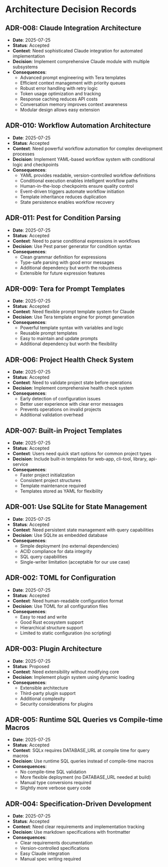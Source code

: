 # Architecture Decision Records

## ADR-008: Claude Integration Architecture
- **Date**: 2025-07-25
- **Status**: Accepted
- **Context**: Need sophisticated Claude integration for automated implementation
- **Decision**: Implement comprehensive Claude module with multiple subsystems
- **Consequences**:
  - Advanced prompt engineering with Tera templates
  - Efficient context management with priority queues
  - Robust error handling with retry logic
  - Token usage optimization and tracking
  - Response caching reduces API costs
  - Conversation memory improves context awareness
  - Modular design allows easy extension

## ADR-010: Workflow Automation Architecture
- **Date**: 2025-07-25
- **Status**: Accepted
- **Context**: Need powerful workflow automation for complex development processes
- **Decision**: Implement YAML-based workflow system with conditional logic and checkpoints
- **Consequences**:
  - YAML provides readable, version-controlled workflow definitions
  - Conditional execution enables intelligent workflow paths
  - Human-in-the-loop checkpoints ensure quality control
  - Event-driven triggers automate workflow initiation
  - Template inheritance reduces duplication
  - State persistence enables workflow recovery

## ADR-011: Pest for Condition Parsing
- **Date**: 2025-07-25  
- **Status**: Accepted
- **Context**: Need to parse conditional expressions in workflows
- **Decision**: Use Pest parser generator for condition syntax
- **Consequences**:
  - Clean grammar definition for expressions
  - Type-safe parsing with good error messages
  - Additional dependency but worth the robustness
  - Extensible for future expression features

## ADR-009: Tera for Prompt Templates
- **Date**: 2025-07-25
- **Status**: Accepted
- **Context**: Need flexible prompt template system for Claude
- **Decision**: Use Tera template engine for prompt generation
- **Consequences**:
  - Powerful template syntax with variables and logic
  - Reusable prompt templates
  - Easy to maintain and update prompts
  - Additional dependency but worth the flexibility

## ADR-006: Project Health Check System
- **Date**: 2025-07-25
- **Status**: Accepted
- **Context**: Need to validate project state before operations
- **Decision**: Implement comprehensive health check system
- **Consequences**:
  - Early detection of configuration issues
  - Better user experience with clear error messages
  - Prevents operations on invalid projects
  - Additional validation overhead

## ADR-007: Built-in Project Templates
- **Date**: 2025-07-25
- **Status**: Accepted
- **Context**: Users need quick start options for common project types
- **Decision**: Include built-in templates for web-app, cli-tool, library, api-service
- **Consequences**:
  - Faster project initialization
  - Consistent project structures
  - Template maintenance required
  - Templates stored as YAML for flexibility

## ADR-001: Use SQLite for State Management
- **Date**: 2025-07-25
- **Status**: Accepted
- **Context**: Need persistent state management with query capabilities
- **Decision**: Use SQLite as embedded database
- **Consequences**: 
  - Simple deployment (no external dependencies)
  - ACID compliance for data integrity
  - SQL query capabilities
  - Single-writer limitation (acceptable for our use case)

## ADR-002: TOML for Configuration
- **Date**: 2025-07-25
- **Status**: Accepted
- **Context**: Need human-readable configuration format
- **Decision**: Use TOML for all configuration files
- **Consequences**:
  - Easy to read and write
  - Good Rust ecosystem support
  - Hierarchical structure support
  - Limited to static configuration (no scripting)

## ADR-003: Plugin Architecture
- **Date**: 2025-07-25
- **Status**: Proposed
- **Context**: Need extensibility without modifying core
- **Decision**: Implement plugin system using dynamic loading
- **Consequences**:
  - Extensible architecture
  - Third-party plugin support
  - Additional complexity
  - Security considerations for plugins

## ADR-005: Runtime SQL Queries vs Compile-time Macros
- **Date**: 2025-07-25
- **Status**: Accepted
- **Context**: SQLx requires DATABASE_URL at compile time for query macros
- **Decision**: Use runtime SQL queries instead of compile-time macros
- **Consequences**:
  - No compile-time SQL validation
  - More flexible deployment (no DATABASE_URL needed at build)
  - Manual type conversions required
  - Slightly more verbose query code

## ADR-004: Specification-Driven Development
- **Date**: 2025-07-25
- **Status**: Accepted
- **Context**: Need clear requirements and implementation tracking
- **Decision**: Use markdown specifications with frontmatter
- **Consequences**:
  - Clear requirements documentation
  - Version-controlled specifications
  - Easy Claude integration
  - Manual spec writing required